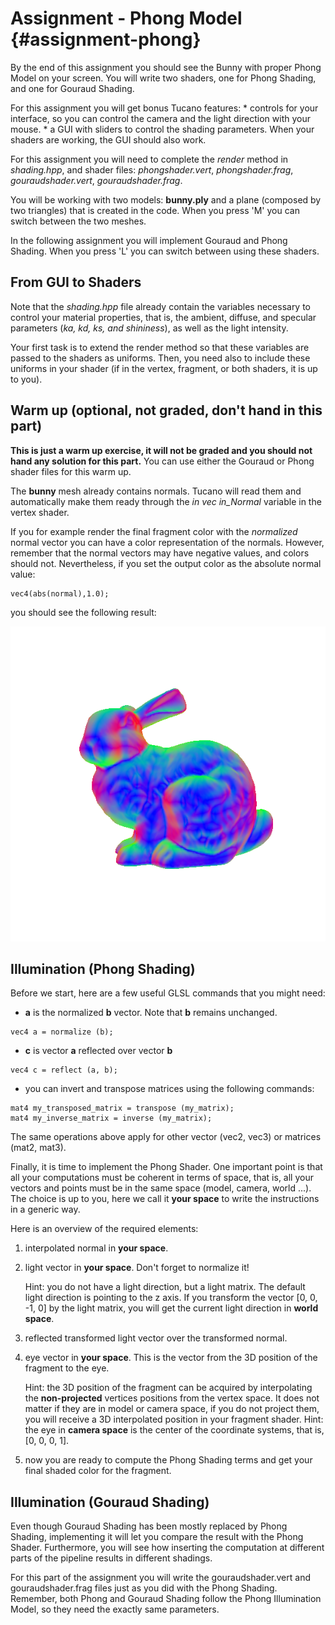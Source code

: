 Assignment - Phong Model      {#assignment-phong}
==========================

By the end of this assignment you should see the Bunny with proper Phong Model on your screen.
You will write two shaders, one for Phong Shading, and one for Gouraud Shading.

For this assignment you will get bonus Tucano features:
	* controls for your interface, so you can control the camera and the light direction with your mouse.
	* a GUI with sliders to control the shading parameters. When your shaders are working, the GUI should also work.

For this assignment you will need to complete the *render* method in *shading.hpp*, and shader files: *phongshader.vert*, *phongshader.frag*, *gouraudshader.vert*, *gouraudshader.frag*.

You will be working with two models: **bunny.ply** and a plane (composed by two triangles) that is created in the code.
When you press 'M' you can switch between the two meshes.

In the following assignment you will implement Gouraud and Phong Shading.
When you press 'L' you can switch between using these shaders.

## From GUI to Shaders

Note that the *shading.hpp* file already contain the variables necessary to control your material properties, that is, the ambient, diffuse, and specular parameters (*ka, kd, ks, and shininess*), as well as the light intensity.

Your first task is to extend the render method so that these variables are passed to the shaders as uniforms.
Then, you need also to include these uniforms in your shader (if in the vertex, fragment, or both shaders, it is up to you).


## Warm up (optional, not graded, don't hand in this part)

**This is just a warm up exercise, it will not be graded and you should not hand any solution for this part.** 
You can use either the Gouraud or Phong shader files for this warm up.

The **bunny** mesh already contains normals. Tucano will read them and automatically make them ready through the *in vec in_Normal* variable in the vertex shader.

If you for example render the final fragment color with the *normalized* normal vector you can have a color representation of the normals. However, remember that the normal vectors
may have negative values, and colors should not. Nevertheless, if you set the output color as the absolute normal value:

~~~~
vec4(abs(normal),1.0);
~~~~

you should see the following result:

![visualizing the normals](./imgs/normalmap.png)


## Illumination (Phong Shading)

Before we start, here are a few useful GLSL commands that you might need:

* **a** is the normalized **b** vector. Note that **b** remains unchanged.
~~~~~~~~~~~~~~~~
vec4 a = normalize (b);
~~~~~~~~~~~~~~~~

* **c** is vector **a** reflected over vector **b** 
~~~~~~~~~~~~~~~~
vec4 c = reflect (a, b);
~~~~~~~~~~~~~~~~

* you can invert and transpose matrices using the following commands:
~~~~~~~~~~~~~~~~
mat4 my_transposed_matrix = transpose (my_matrix);
mat4 my_inverse_matrix = inverse (my_matrix);
~~~~~~~~~~~~~~~~


The same operations above apply for other vector (vec2, vec3) or matrices (mat2, mat3).


Finally, it is time to implement the Phong Shader. 
One important point is that all your computations must be coherent in terms of space, that is,
all your vectors and points must be in the same space (model, camera, world ...).
The choice is up to you, here we call it **your space** to write the instructions in a generic way.

Here is an overview of the required elements:

1. interpolated normal in **your space**.

2. light vector in **your space**. Don't forget to normalize it!

	Hint: you do not have a light direction, but a light matrix. The default light direction is pointing to the z axis.
	If you transform the vector [0, 0, -1, 0] by the light matrix, you will get the current light direction in **world space**.

3. reflected transformed light vector over the transformed normal.

4. eye vector in **your space**. This is the vector from the 3D position of the fragment to the eye.

	Hint: the 3D position of the fragment can be acquired by interpolating the **non-projected** vertices positions from the vertex space.
	It does not matter if they are in model or camera space, if you do not project them, you will receive a 3D interpolated position in your fragment shader.
	Hint: the eye in **camera space** is the center of the coordinate systems, that is, [0, 0, 0, 1].

5. now you are ready to compute the Phong Shading terms and get your final shaded color for the fragment.


## Illumination (Gouraud Shading)

Even though Gouraud Shading has been mostly replaced by Phong Shading, implementing it will let you compare the result with the Phong Shader.
Furthermore, you will see how inserting the computation at different parts of the pipeline results in different shadings.

For this part of the assignment you will write the gouraudshader.vert and gouraudshader.frag files just as you did with the Phong Shading.
Remember, both Phong and Gouraud Shading follow the Phong Illumination Model, so they need the exactly same parameters.